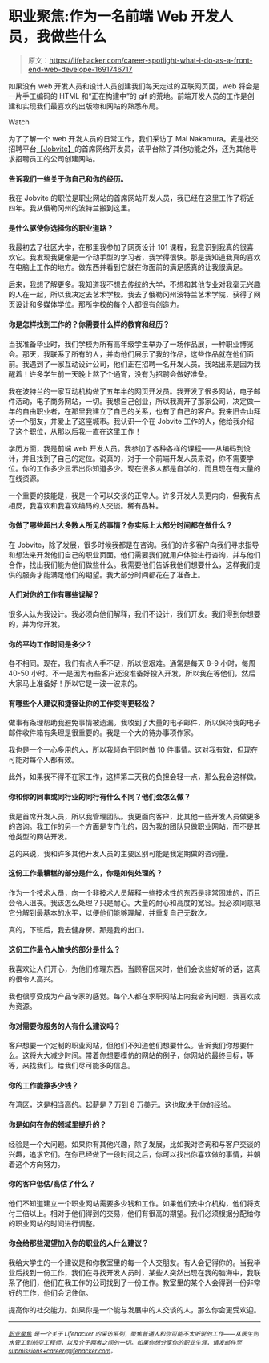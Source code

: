# 职业聚焦:作为一名前端 Web 开发人员，我做些什么

> 原文：<https://lifehacker.com/career-spotlight-what-i-do-as-a-front-end-web-develope-1691746717>

如果没有 web 开发人员和设计人员创建我们每天走过的互联网页面，web 将会是一片手工编码的 HTML 和“正在构建中”的 gif 的荒地。前端开发人员的工作是创建和实现我们最喜欢的出版物和网站的熟悉布局。

Watch

为了了解一个 web 开发人员的日常工作，我们采访了 Mai Nakamura。麦是社交招聘平台[【Jobvite】](http://www.jobvite.com/)的首席网络开发员，该平台除了其他功能之外，还为其他寻求招聘员工的公司创建网站。

#### 告诉我们一些关于你自己和你的经历。

我在 Jobvite 的职位是职业网站的首席网站开发人员，我已经在这里工作了将近四年。我从俄勒冈州的波特兰搬到这里。

#### 是什么驱使你选择你的职业道路？

我最初去了社区大学，在那里我参加了网页设计 101 课程，我意识到我真的很喜欢它。我发现我更像是一个动手型的学习者，我学得很快。那是我知道我真的喜欢在电脑上工作的地方。做东西并看到它就在你面前的满足感真的让我很满足。

后来，我想了解更多。我知道我不想去传统的大学，不想和其他专业对我毫无兴趣的人在一起，所以我决定去艺术学校。我去了俄勒冈州波特兰艺术学院，获得了网页设计和多媒体学位。那所学校的每个人都很有创造力。

#### 你是怎样找到工作的？你需要什么样的教育和经历？

当我准备毕业时，我们学校为所有高年级学生举办了一场作品展，一种职业博览会。那天，我联系了所有的人，并向他们展示了我的作品，这些作品就在他们面前。我遇到了一家互动设计公司，他们正在招聘一名开发人员。我站出来是因为我醒着！许多学生前一天晚上熬了个通宵，没有为招聘会做好准备。

我在波特兰的一家互动机构做了五年半的网页开发员。我开发了很多网站，电子邮件活动，电子商务网站，一切。我想自己创业，所以我离开了那家公司，决定做一年的自由职业者，在那里我建立了自己的关系，也有了自己的客户。我来旧金山拜访一个朋友，并爱上了这座城市。我认识一个在 Jobvite 工作的人，他给我介绍了这个职位，从那以后我一直在这里工作！

学历方面，我是前端 web 开发人员。我参加了各种各样的课程——从编码到设计，并且找到了自己的定位。说真的，对于一个前端开发人员来说，你不需要学位。你的工作多少显示出你知道多少。现在很多人都是自学的，而且现在有大量的在线资源。

一个重要的技能是，我是一个可以交谈的正常人。许多开发人员更内向，但我有点相反，我喜欢和我喜欢编码的人交谈。稀有品种。

#### 你做了哪些超出大多数人所见的事情？你实际上大部分时间都在做什么？

在 Jobvite，除了发展，很多时候我都是在咨询。我们的许多客户向我们寻求指导和想法来开发他们自己的职业页面。他们需要我们就用户体验进行咨询，并与他们合作，找出我们能为他们做些什么。我需要他们告诉我他们想要什么，这样我们提供的服务才能满足他们的期望。我大部分时间都花在了准备上。

#### 人们对你的工作有哪些误解？

很多人认为我设计。我必须向他们解释，我们不设计，我们开发。我们得到你想要的，并为你开发。

#### 你的平均工作时间是多少？

各不相同。现在，我们有点人手不足，所以很艰难。通常是每天 8-9 小时，每周 40-50 小时。不一是因为有些客户还没准备好投入开发，所以我在等他们，然后大家马上准备好！所以它是一波一波来的。

#### 有哪些个人建议和捷径让你的工作变得更轻松？

做事有条理帮助我避免事情被遗漏。我收到了大量的电子邮件，所以保持我的电子邮件收件箱有条理是很重要的。我是一个大的待办事项作家。

我也是一个一心多用的人，所以我倾向于同时做 10 件事情。这对我有效，但现在可能对每个人都有效。

此外，如果我不得不在家工作，这样第二天我的负担会轻一点，那么我会这样做。

#### 你和你的同事或同行业的同行有什么不同？他们会怎么做？

我是首席开发人员，所以我管理团队。我更面向客户，比其他一些开发人员做更多的咨询。我工作的另一个方面是专门化的，因为我的团队只做职业网站，而不是其他类型的网站开发。

总的来说，我和许多其他开发人员的主要区别可能是我定期做的咨询量。

#### 这份工作最糟糕的部分是什么，你是如何处理的？

作为一个技术人员，向一个非技术人员解释一些技术性的东西是非常困难的，而且会令人沮丧。我该怎么处理？只是耐心。大量的耐心和高度的宽容。我必须同意把它分解到最基本的水平，以便他们能够理解，并重复自己无数次。

真的，下班后，我去健身房。那是我的出口。

#### 这份工作最令人愉快的部分是什么？

我喜欢让人们开心，为他们修理东西。当顾客回来时，他们会说些好听的话，这真的很令人高兴。

我也很享受成为产品专家的感觉。每个人都在求职网站上向我咨询问题，我喜欢成为资源。

#### 你对需要你服务的人有什么建议吗？

客户想要一个定制的职业网站，但他们不知道他们想要什么。告诉我们你想要什么。这将大大减少时间。带着你想要模仿的网站的例子，你网站的最终目标，等等，来找我们。给我们尽可能多的信息。

#### 你的工作能挣多少钱？

在湾区，这是相当高的。起薪是 7 万到 8 万美元。这也取决于你的经验。

#### 你是如何在你的领域里提升的？

经验是一个大问题。如果你有其他兴趣，除了发展，比如我对咨询和与客户交谈的兴趣，追求它们。在你已经做了一段时间之后，你可以找出你喜欢做的事情，并朝着这个方向努力。

#### 你的客户低估/高估了什么？

他们不知道建立一个职业网站需要多少钱和工作。如果他们去中介机构，他们将支付三倍以上。相对于他们得到的交易，他们有很高的期望。我们必须根据分配给你的职业网站的时间进行调整。

#### 你会给那些渴望加入你的职业的人什么建议？

我给大学生的一个建议是和你教室里的每一个人交朋友。有人会记得你的。当我毕业后找到一份工作，我们在寻找开发人员时，某些人突然出现在我的脑海中，我联系了他们，他们在我工作的公司找到了一份工作。教室里的某个人会得到一份非常好的工作，他们会记住你。

提高你的社交能力。如果你是一个能与发展中的人交谈的人，那么你会更受欢迎。

* * *

[*<small>职业聚焦</small>*](http://lifehacker.com/tag/career-spotlight) *<small>是一个关于 Lifehacker 的采访系列，聚焦普通人和你可能不太听说的工作——从医生到水管工到航空工程师，以及介于两者之间的一切。如果你想分享你的职业生涯，请发邮件至</small>*[*<small>submissions+career@lifehacker.com</small>*](mailto:submissions+career@lifehacker.com)*<small>。</small>*
